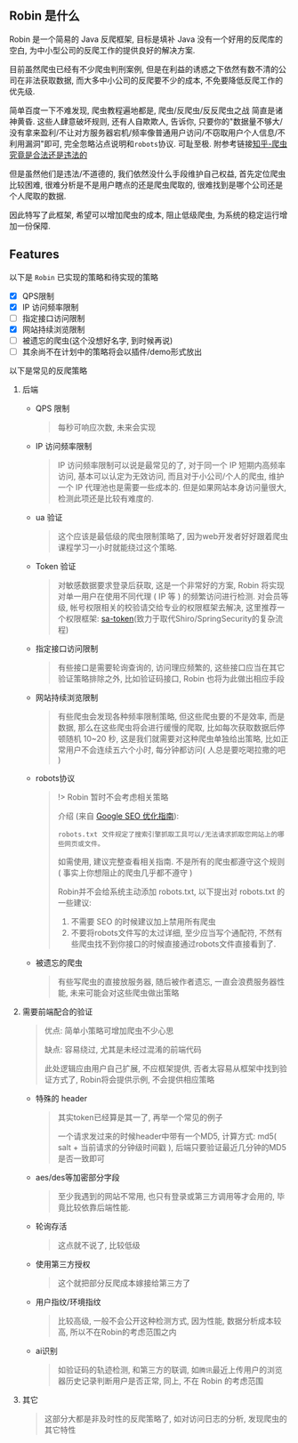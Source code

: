 ## Robin 是什么

Robin 是一个简易的 Java 反爬框架, 目标是填补 Java 没有一个好用的反爬库的空白, 为中小型公司的反爬工作的提供良好的解决方案. 

目前虽然爬虫已经有不少爬虫判刑案例, 但是在利益的诱惑之下依然有数不清的公司在非法获取数据, 而大多中小公司的反爬要不少的成本, 不免要降低反爬工作的优先级. 

简单百度一下不难发现, 爬虫教程遍地都是, 爬虫/反爬虫/反反爬虫之战 简直是诸神黄昏. 这些人肆意破坏规则, 还有人自欺欺人, 告诉你, 只要你的"数据量不够大/没有拿来盈利/不让对方服务器宕机/频率像普通用户访问/不窃取用户个人信息/不利用漏洞"即可, 完全忽略沾点说明和`robots`协议. 可耻至极. 附参考链接[知乎-爬虫究竟是合法还是违法的](https://www.zhihu.com/question/291554395)

但是虽然他们是违法/不道德的, 我们依然没什么手段维护自己权益, 首先定位爬虫比较困难, 很难分析是不是用户瞎点的还是爬虫爬取的, 很难找到是哪个公司还是个人爬取的数据. 

因此特写了此框架, 希望可以增加爬虫的成本, 阻止低级爬虫, 为系统的稳定运行增加一份保障. 

##  Features

以下是 `Robin` 已实现的策略和待实现的策略

- [x] QPS限制
- [x] IP 访问频率限制
- [ ] 指定接口访问限制
- [x] 网站持续浏览限制
- [ ] 被遗忘的爬虫(这个没想好名字, 到时候再说)
- [ ] 其余尚不在计划中的策略将会以插件/demo形式放出

以下是常见的反爬策略

1. 后端

   - QPS 限制

     > 每秒可响应次数, 未来会实现

   - IP 访问频率限制

     > IP 访问频率限制可以说是最常见的了, 对于同一个 IP 短期内高频率访问, 基本可以认定为无效访问, 而且对于小公司/个人的爬虫, 维护一个 IP 代理池也是需要一些成本的. 但是如果网站本身访问量很大, 检测此项还是比较有难度的. 

   - ua 验证

     > 这个应该是最低级的爬虫限制策略了, 因为web开发者好好跟着爬虫课程学习一小时就能绕过这个策略. 

   - Token 验证

     > 对敏感数据要求登录后获取, 这是一个非常好的方案, Robin 将实现对单一用户在使用不同代理 ( IP 等 ) 的频繁访问进行检测. 对会员等级, 帐号权限相关的校验请交给专业的权限框架去解决, 这里推荐一个权限框架: [sa-token](http://sa-token.dev33.cn/)(致力于取代Shiro/SpringSecurity的复杂流程)

   - 指定接口访问限制

     > 有些接口是需要轮询查询的, 访问理应频繁的, 这些接口应当在其它验证策略排除之外, 比如验证码接口, Robin 也将为此做出相应手段

   - 网站持续浏览限制

     > 有些爬虫会发现各种频率限制策略, 但这些爬虫要的不是效率, 而是数据, 那么在这些爬虫将会进行缓慢的爬取, 比如每次获取数据后停顿随机 10~20 秒, 这是我们就需要对这种爬虫单独给出策略, 比如正常用户不会连续五六个小时, 每分钟都访问( 人总是要吃喝拉撒的吧 )

   - robots协议

     > !> Robin 暂时不会考虑相关策略
     >
     > 介绍 (来自 [Google SEO 优化指南](https://developers.google.com/search/docs/advanced/robots/intro?hl=zh-cn)): 
     >
     > ```
     > robots.txt 文件规定了搜索引擎抓取工具可以/无法请求抓取您网站上的哪些网页或文件。
     > ```
     >
     > 如需使用, 建议完整查看相关指南. 不是所有的爬虫都遵守这个规则 ( 事实上你想阻止的爬虫几乎都不遵守 ) 
     >
     > Robin并不会给系统主动添加 robots.txt, 以下提出对 robots.txt 的一些建议: 
     >
     > 1. 不需要 SEO 的时候建议加上禁用所有爬虫
     > 2. 不要将robots文件写的太过详细, 至少应当写个通配符, 不然有些爬虫找不到你接口的时候直接通过robots文件直接看到了. 

   - 被遗忘的爬虫

     > 有些写爬虫的直接放服务器, 随后被作者遗忘, 一直会浪费服务器性能, 未来可能会对这些爬虫做出策略

2. 需要前端配合的验证

   > 优点: 简单小策略可增加爬虫不少心思
   >
   > 缺点: 容易绕过, 尤其是未经过混淆的前端代码
   >
   > 此处逻辑应由用户自己扩展, 不应框架提供, 否者太容易从框架中找到验证方式了, Robin将会提供示例, 不会提供相应策略

   - 特殊的 header 

     > 其实token已经算是其一了, 再举一个常见的例子
     >
     > 一个请求发过来的时候header中带有一个MD5, 计算方式: md5( salt + 当前请求的分钟级时间戳 ), 后端只要验证最近几分钟的MD5是否一致即可

   - aes/des等加密部分字段

     > 至少我遇到的网站不常用, 也只有登录或第三方调用等才会用的, 毕竟比较依靠后端性能. 

   - 轮询存活

     > 这点就不说了, 比较低级

   - 使用第三方授权

     > 这个就把部分反爬成本嫁接给第三方了

   - 用户指纹/环境指纹

     > 比较高级, 一般不会公开这种检测方式, 因为性能, 数据分析成本较高, 所以不在Robin的考虑范围之内

   - ai识别

     > 如验证码的轨迹检测, 和第三方的联调, 如`腾讯`最近上传用户的浏览器历史记录判断用户是否正常, 同上, 不在 Robin 的考虑范围

3. 其它

   > 这部分大都是非及时性的反爬策略了, 如对访问日志的分析, 发现爬虫的其它特性


